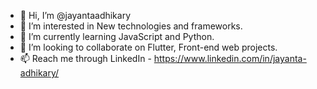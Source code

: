 - 👋 Hi, I’m @jayantaadhikary
- 👀 I’m interested in New technologies and frameworks.
- 🌱 I’m currently learning JavaScript and Python.
- 💞️ I’m looking to collaborate on Flutter, Front-end web projects.
- 📫 Reach me through LinkedIn - https://www.linkedin.com/in/jayanta-adhikary/

<!---
jayantaadhikary/jayantaadhikary is a ✨ special ✨ repository because its `README.md` (this file) appears on your GitHub profile.
You can click the Preview link to take a look at your changes.
--->
